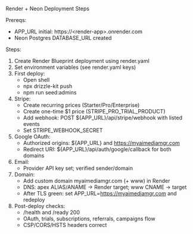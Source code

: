 Render + Neon Deployment Steps

Prereqs:
- APP_URL initial: https://&lt;render-app&gt;.onrender.com
- Neon Postgres DATABASE_URL created

Steps:
1) Create Render Blueprint deployment using render.yaml
2) Set environment variables (see render.yaml keys)
3) First deploy:
   - Open shell
   - npx drizzle-kit push
   - npm run seed:admins
4) Stripe:
   - Create recurring prices (Starter/Pro/Enterprise)
   - Create one-time $1 price (STRIPE_PRO_TRIAL_PRODUCT)
   - Add webhook: POST ${APP_URL}/api/stripe/webhook with listed events
   - Set STRIPE_WEBHOOK_SECRET
5) Google OAuth:
   - Authorized origins: ${APP_URL} and https://myaimediamgr.com
   - Redirect URI: ${APP_URL}/api/auth/google/callback for both domains
6) Email:
   - Provider API key set; verified sender/domain
7) Domain:
   - Add custom domain myaimediamgr.com (+ www) in Render
   - DNS: apex ALIAS/ANAME → Render target; www CNAME → target
   - After TLS green: set APP_URL=https://myaimediamgr.com and redeploy
8) Post-deploy checks:
   - /health and /ready 200
   - OAuth, trials, subscriptions, referrals, campaigns flow
   - CSP/CORS/HSTS headers correct

